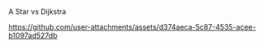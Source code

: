 A Star vs Dijkstra 



https://github.com/user-attachments/assets/d374aeca-5c87-4535-acee-b1097ad527db

